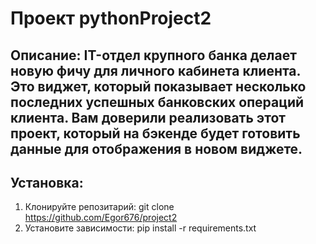 # Проект pythonProject2 

## Описание: IT-отдел крупного банка делает новую фичу для личного кабинета клиента. Это виджет, который показывает несколько последних успешных банковских операций клиента. Вам доверили реализовать этот проект, который на бэкенде будет готовить данные для отображения в новом виджете.

## Установка:
1. Клонируйте репозитарий:
git clone https://github.com/Egor676/project2
2. Установите зависимости:
pip install -r requirements.txt




